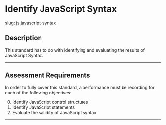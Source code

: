 # Identify JavaScript Syntax

slug: js.javascript-syntax

## Description
This standard has to do with identifying and evaluating the results of JavaScript Syntax.

---
## Assessment Requirements
In order to fully cover this standard, a performance must be recording for each of the following objectives:

0. Identify JavaScript control structures
1. Identify JavaScript statements
2. Evaluate the validity of JavaScript syntax

---
